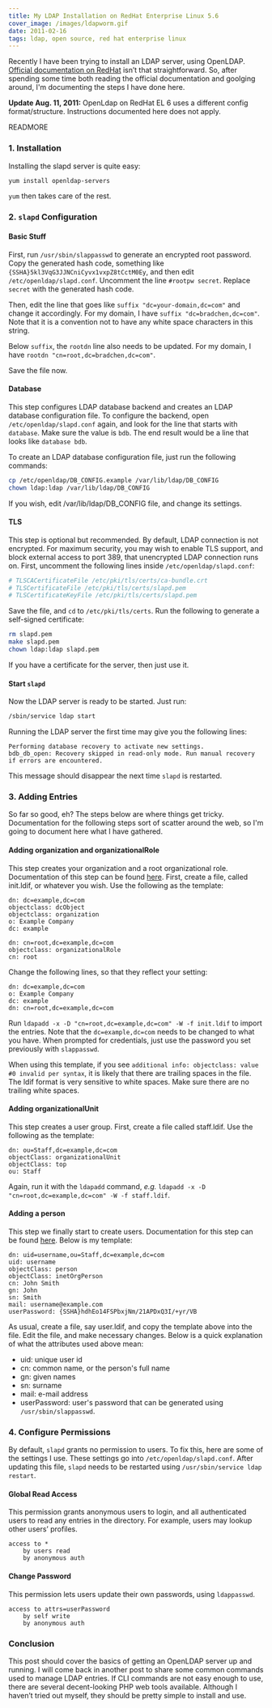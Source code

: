 ```yaml
---
title: My LDAP Installation on RedHat Enterprise Linux 5.6
cover_image: /images/ldapworm.gif
date: 2011-02-16
tags: ldap, open source, red hat enterprise linux
---
```

Recently I have been trying to install an LDAP server, using OpenLDAP.
[Official documentation on RedHat](http://docs.redhat.com/docs/en-US/Red_Hat_Enterprise_Linux/5/html/Deployment_Guide/ch-ldap.html)
isn’t that straightforward. So, after spending some time both reading the
official documentation and goolging around, I'm documenting the steps I have
done here.

**Update Aug. 11, 2011:** OpenLdap on RedHat EL 6 uses a different config
format/structure. Instructions documented here does not apply.

READMORE

### 1. Installation

Installing the slapd server is quite easy:

``` bash
yum install openldap-servers
```

`yum` then takes care of the rest.

### 2. `slapd` Configuration

#### Basic Stuff

First, run `/usr/sbin/slappasswd` to generate an encrypted root password. Copy
the generated hash code, something like `{SSHA}5kl3VqG3JJNCniCyvx1vxpZ8tCctM0Ey`,
and then edit `/etc/openldap/slapd.conf`. Uncomment the line `#rootpw secret`.
Replace `secret` with the generated hash code.

Then, edit the line that goes like `suffix "dc=your-domain,dc=com"` and change
it accordingly. For my domain, I have `suffix "dc=bradchen,dc=com"`. Note that
it is a convention not to have any white space characters in this string.

Below `suffix`, the `rootdn` line also needs to be updated. For my domain, I
have `rootdn "cn=root,dc=bradchen,dc=com"`.

Save the file now.

#### Database

This step configures LDAP database backend and creates an LDAP database
configuration file. To configure the backend, open `/etc/openldap/slapd.conf`
again, and look for the line that starts with `database`. Make sure the value is
`bdb`. The end result would be a line that looks like `database bdb`.

To create an LDAP database configuration file, just run the following commands:

``` bash
cp /etc/openldap/DB_CONFIG.example /var/lib/ldap/DB_CONFIG
chown ldap:ldap /var/lib/ldap/DB_CONFIG
```

If you wish, edit /var/lib/ldap/DB_CONFIG file, and change its settings.

#### TLS

This step is optional but recommended. By default, LDAP connection is not
encrypted. For maximum security, you may wish to enable TLS support, and block
external access to port 389, that unencrypted LDAP connection runs on. First,
uncomment the following lines inside `/etc/openldap/slapd.conf`:

``` bash
# TLSCACertificateFile /etc/pki/tls/certs/ca-bundle.crt
# TLSCertificateFile /etc/pki/tls/certs/slapd.pem
# TLSCertificateKeyFile /etc/pki/tls/certs/slapd.pem
```

Save the file, and `cd` to `/etc/pki/tls/certs`.  Run the following to generate
a self-signed certificate:

``` bash
rm slapd.pem
make slapd.pem
chown ldap:ldap slapd.pem
```

If you have a certificate for the server, then just use it.

#### Start <code>slapd</code>

Now the LDAP server is ready to be started. Just run:

``` bash
/sbin/service ldap start
```

Running the LDAP server the first time may give you the following lines:

``` text
Performing database recovery to activate new settings.
bdb_db_open: Recovery skipped in read-only mode. Run manual recovery if errors are encountered.
```

This message should disappear the next time `slapd` is restarted.

### 3. Adding Entries

So far so good, eh? The steps below are where things get tricky. Documentation
for the following steps sort of scatter around the web, so I'm going to document
here what I have gathered.

#### Adding organization and organizationalRole

This step creates your organization and a root organizational role.
Documentation of this step can be found
[here](http://www.openldap.org/doc/admin24/quickstart.html). First, create a
file, called init.ldif, or whatever you wish. Use the following as the template:

```
dn: dc=example,dc=com
objectclass: dcObject
objectclass: organization
o: Example Company
dc: example

dn: cn=root,dc=example,dc=com
objectclass: organizationalRole
cn: root
```

Change the following lines, so that they reflect your setting:

```
dn: dc=example,dc=com
o: Example Company
dc: example
dn: cn=root,dc=example,dc=com
```

Run `ldapadd -x -D "cn=root,dc=example,dc=com" -W -f init.ldif` to import the
entries. Note that the `dc=example,dc=com` needs to be changed to what you have.
When prompted for credentials, just use the password you set previously with
`slappasswd`.

When using this template, if you see `additional info: objectclass: value #0
invalid per syntax`, it is likely that there are trailing spaces in the file.
The ldif format is very sensitive to white spaces. Make sure there are no
trailing white spaces.

#### Adding organizationalUnit

This step creates a user group. First, create a file called staff.ldif. Use the
following as the template:

```
dn: ou=Staff,dc=example,dc=com
objectClass: organizationalUnit
objectClass: top
ou: Staff
```

Again, run it with the `ldapadd` command, *e.g.*
`ldapadd -x -D "cn=root,dc=example,dc=com" -W -f staff.ldif`.

#### Adding a person

This step we finally start to create users. Documentation for this step can be
found [here](http://www.openldap.org/doc/admin24/access-control.html). Below is
my template:

```text
dn: uid=username,ou=Staff,dc=example,dc=com
uid: username
objectClass: person
objectClass: inetOrgPerson
cn: John Smith
gn: John
sn: Smith
mail: username@example.com
userPassword: {SSHA}hdhEo14FSPbxjNm/21APDxQ3I/+yr/VB
```

As usual, create a file, say user.ldif, and copy the template above into the
file. Edit the file, and make necessary changes. Below is a quick explanation of
what the attributes used above mean:

* uid: unique user id
* cn: common name, or the person's full name
* gn: given names
* sn: surname
* mail: e-mail address
* userPassword: user's password that can be generated using <code>/usr/sbin/slappasswd</code>.

### 4. Configure Permissions

By default, `slapd` grants no permission to users. To fix this, here are some of
the settings I use. These settings go into `/etc/openldap/slapd.conf`. After
updating this file, `slapd` needs to be restarted using `/usr/sbin/service ldap
restart`.

#### Global Read Access

This permission grants anonymous users to login, and all authenticated users to
read any entries in the directory. For example, users may lookup other users’
profiles.

```
access to *
    by users read
    by anonymous auth
```

#### Change Password

This permission lets users update their own passwords, using `ldappasswd`.

```
access to attrs=userPassword
    by self write
    by anonymous auth
```

### Conclusion

This post should cover the basics of getting an OpenLDAP server up and running.
I will come back in another post to share some common commands used to manage
LDAP entries. If CLI commands are not easy enough to use, there are several
decent-looking PHP web tools available. Although I haven’t tried out myself,
they should be pretty simple to install and use.
